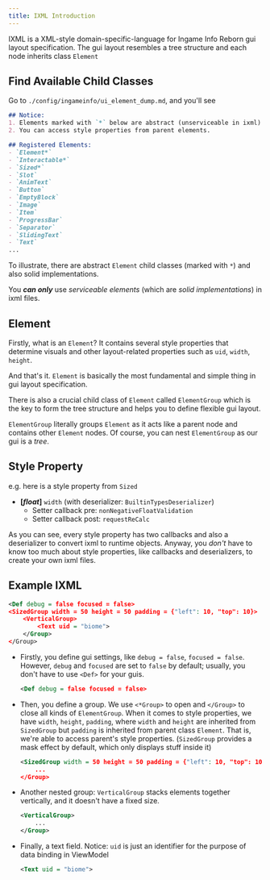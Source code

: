 ```yaml
---
title: IXML Introduction
---
```


IXML is a XML-style domain-specific-language for Ingame Info Reborn gui layout specification.
The gui layout resembles a tree structure and each node inherits class `Element`

## Find Available Child Classes
Go to `./config/ingameinfo/ui_element_dump.md`, and you'll see
```md
## Notice:
1. Elements marked with `*` below are abstract (unserviceable in ixml).
2. You can access style properties from parent elements.

## Registered Elements:
- `Element*`
- `Interactable*`
- `Sized*`
- `Slot`
- `AnimText`
- `Button`
- `EmptyBlock`
- `Image`
- `Item`
- `ProgressBar`
- `Separator`
- `SlidingText`
- `Text`
...
```

To illustrate, there are abstract `Element` child classes (marked with `*`) and also solid implementations.

You _**can only**_ use _serviceable elements_ (which are _solid implementations_) in ixml files.

## Element
Firstly, what is an `Element`? It contains several style properties that determine visuals and other layout-related properties such as `uid`, `width`, `height`.

And that's it. `Element` is basically the most fundamental and simple thing in gui layout specification.

There is also a crucial child class of `Element` called `ElementGroup`
which is the key to form the tree structure and helps you to define flexible gui layout.

`ElementGroup` literally groups `Element` as it acts like a parent node and contains other `Element` nodes.
Of course, you can nest `ElementGroup` as our gui is a _tree_.

## Style Property
e.g. here is a style property from `Sized`
- **[_float_]** `width` (with deserializer: `BuiltinTypesDeserializer`)
  - Setter callback pre: `nonNegativeFloatValidation`
  - Setter callback post: `requestReCalc`

As you can see, every style property has two callbacks and also a deserializer to convert ixml to runtime objects.
Anyway, you _don't_ have to know too much about style properties, like callbacks and deserializers, to create your own ixml files.

## Example IXML
```xml
<Def debug = false focused = false>
<SizedGroup width = 50 height = 50 padding = {"left": 10, "top": 10}>
    <VerticalGroup>
        <Text uid = "biome">
    </Group>
</Group>
```

- Firstly, you define gui settings, like `debug = false`, `focused = false`. However, `debug` and `focused` are set to `false` by default; usually, you don't have to use `<Def>` for your guis.
  ```xml
  <Def debug = false focused = false>
  ```

- Then, you define a group. We use `<*Group>` to open and `</Group>` to close all kinds of `ElementGroup`. When it comes to style properties, we have `width`, `height`, `padding`, where `width` and `height` are inherited from `SizedGroup` but `padding` is inherited from parent class `Element`. That is, we're able to access parent's style properties.
  (`SizedGroup` provides a mask effect by default, which only displays stuff inside it)
  ```xml
  <SizedGroup width = 50 height = 50 padding = {"left": 10, "top": 10}>
      ...
  </Group>
  ```

- Another nested group: `VerticalGroup` stacks elements together vertically, and it doesn't have a fixed size.
  ```xml
  <VerticalGroup>
      ...
  </Group>
  ```

- Finally, a text field. Notice: `uid` is just an identifier for the purpose of data binding in ViewModel
  ```xml
  <Text uid = "biome">
  ```
